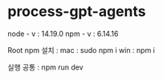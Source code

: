 # process-gpt-agents

node - v : 14.19.0
npm - v : 6.14.16

Root npm 설치 : 
mac : sudo npm i
win : npm i

실행 공통 : 
npm run dev

